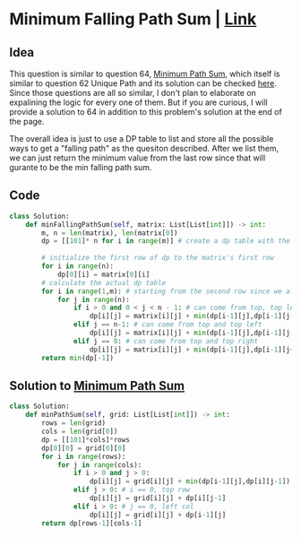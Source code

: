 # Minimum Falling Path Sum | [Link](https://leetcode.com/problems/minimum-falling-path-sum/)

## Idea
This question is similar to question 64, [Minimum Path Sum](https://leetcode.com/problems/minimum-path-sum/), which itself is similar to question 62 Unique Path and its solution can be checked [here](https://github.com/lorenzoc25/LeetCodeNotes/blob/main/DynamicProgramming/62UniquePath.md). Since those questions are all so similar, I don't plan to elaborate on expalining the logic for every one of them. But if you are curious, I will provide a solution to 64 in addition to this problem's solution at the end of the page.  

The overall idea is just to use a DP table to list and store all the possible ways to get a "falling path" as the quesiton described. After we list them, we can just return the minimum value from the last row since that will gurante to be the min falling path sum.
## Code
```python
class Solution:
    def minFallingPathSum(self, matrix: List[List[int]]) -> int:
        m, n = len(matrix), len(matrix[0])
        dp = [[101]* n for i in range(m)] # create a dp table with the same dimension
        
        # initialize the first row of dp to the matrix's first row
        for i in range(n):
            dp[0][i] = matrix[0][i]
        # calculate the actual dp table
        for i in range(1,m): # starting from the second row since we already initialized the first row
            for j in range(n):
                if i > 0 and 0 < j < n - 1: # can come from top, top left or top right
                    dp[i][j] = matrix[i][j] + min(dp[i-1][j],dp[i-1][j-1],dp[i-1][j+1])
                elif j == n-1: # can come from top and top left
                    dp[i][j] = matrix[i][j] + min(dp[i-1][j],dp[i-1][j-1])
                elif j == 0: # can come from top and top right
                    dp[i][j] = matrix[i][j] + min(dp[i-1][j],dp[i-1][j+1])
        return min(dp[-1])
```

## Solution to [Minimum Path Sum](https://leetcode.com/problems/minimum-path-sum/)
```python
class Solution:
    def minPathSum(self, grid: List[List[int]]) -> int:
        rows = len(grid)
        cols = len(grid[0])
        dp = [[101]*cols]*rows
        dp[0][0] = grid[0][0]
        for i in range(rows):
            for j in range(cols):
                if i > 0 and j > 0:
                    dp[i][j] = grid[i][j] + min(dp[i-1][j],dp[i][j-1])
                elif j > 0: # i == 0, top row
                    dp[i][j] = grid[i][j] + dp[i][j-1]
                elif i > 0: # j == 0, left col
                    dp[i][j] = grid[i][j] + dp[i-1][j]
        return dp[rows-1][cols-1]
```
